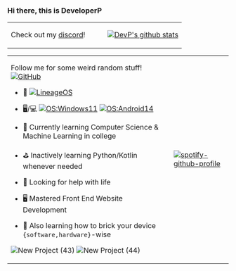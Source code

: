 ### Hi there, this is DeveloperP
<table>
<tr>
</tr>
<tr>
<td>

Check out my [discord](https://discord.com/users/1025056188125151336)! ‎ ‎ ‎ ‎ ‎ ‎ ‎ ‎ ‎  ‎ ‎ ‎ ‎ ‎ ‎ ‎ ‎ ‎ ‎ ‎  ‎ ‎ ‎ ‎ ‎ ‎ ‎ ‎ ‎ ‎ ‎  ‎ ‎ ‎ ‎ ‎ ‎ ‎ ‎ ‎ ‎ ‎  ‎ ‎ ‎ ‎ ‎ ‎ ‎ ‎ ‎ ‎ ‎  ‎ ‎ ‎ ‎ ‎ ‎ ‎ ‎ ‎ ‎ ‎  ‎ ‎ ‎ ‎ ‎ ‎ ‎ ‎ ‎ ‎ ‎  ‎ 
</td>
<td>

  [![DevP's github stats](https://github-readme-stats.vercel.app/api?username=im-devp&hide=issues&show_icons=true&include_all_commits=true&theme=dracula)](https://github.com/im-devp)

</td>
</tr>
</table>

<table>
<tr>
</tr>
<tr>
<td>

  Follow me for some weird random stuff! [![GitHub](https://img.shields.io/badge/dynamic/json?logo=github&label=GitHub+Followers&labelColor=282c34&color=181717&query=%24.data.totalSubs&url=https%3A%2F%2Fapi.spencerwoo.com%2Fsubstats%2F%3Fsource%3Dgithub%26queryKey%3Dim-devp&longCache=true)](https://github.com/im-devp)
- 🔭 [![LineageOS](https://img.shields.io/badge/LineageOS-167b80?style=flat-square&logo=lineageos)](https://github.com/LineageOS) 

- 🖥️/💻 [![OS:Windows11](https://img.shields.io/badge/OS-Windows11-blue?style=flat-square&logo=microsoft)](https://www.microsoft.com) [![OS:Android14](https://img.shields.io/badge/OS-Android14-green?style=flat-square&logo=android)](https://www.android.com/)

- 🌱 Currently learning Computer Science & Machine Learning in college
- ⛳ Inactively learning Python/Kotlin whenever needed
- 🤔 Looking for help with life
- 🖥️ Mastered Front End Website Development
- 💬 Also learning how to brick your device `{software,hardware}`-wise
  


![New Project (43)](https://github.com/user-attachments/assets/cb823e12-ecfe-4352-af62-f14305053881)  ![New Project (44)](https://github.com/user-attachments/assets/899cb32e-dd86-4516-9ea9-16d68cdd2980)



</td>
<td>

[![spotify-github-profile](https://spotify-github-profile.kittinanx.com/api/view?uid=31vrvyd5jsumwkam3pjwsxzeklmq&cover_image=true&theme=default&show_offline=false&background_color=121212&interchange=false&bar_color=cc85a1&bar_color_cover=false)](https://github.com/kittinan/spotify-github-profile)
</td>
</tr>
</table>
